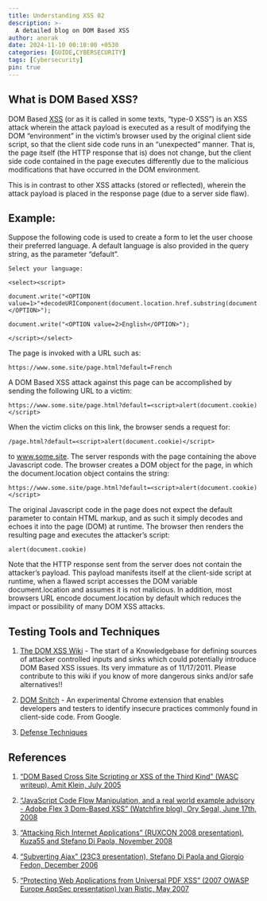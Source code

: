 ```yaml
---
title: Understanding XSS 02
description: >-
  A detailed blog on DOM Based XSS
author: anorak
date: 2024-11-10 00:10:00 +0530
categories: [GUIDE,CYBERSECURITY]
tags: [Cybersecurity]
pin: true
---
```



## What is DOM Based XSS?
DOM Based [XSS](https://github.com/Anorak001/Anorak001.github.io/blob/main/_posts/202411/2024-11-09-xss1.md) (or as it is called in some texts, “type-0 XSS”) is an XSS attack wherein the attack payload is executed as a result of modifying the DOM “environment” in the victim’s browser used by the original client side script, so that the client side code runs in an “unexpected” manner. That is, the page itself (the HTTP response that is) does not change, but the client side code contained in the page executes differently due to the malicious modifications that have occurred in the DOM environment.


This is in contrast to other XSS attacks (stored or reflected), wherein the attack payload is placed in the response page (due to a server side flaw).


## Example:


Suppose the following code is used to create a form to let the user choose their preferred language. A default language is also provided in the query string, as the parameter “default”.

```
Select your language:

<select><script>

document.write("<OPTION value=1>"+decodeURIComponent(document.location.href.substring(document.location.href.indexOf("default=")+8))+"</OPTION>");

document.write("<OPTION value=2>English</OPTION>");

</script></select>
```

The page is invoked with a URL such as:

```https://www.some.site/page.html?default=French```

A DOM Based XSS attack against this page can be accomplished by sending the following URL to a victim:

```https://www.some.site/page.html?default=<script>alert(document.cookie)</script>```

When the victim clicks on this link, the browser sends a request for:

```/page.html?default=<script>alert(document.cookie)</script>```

to www.some.site. The server responds with the page containing the above Javascript code. The browser creates a DOM object for the page, in which the document.location object contains the string:

```https://www.some.site/page.html?default=<script>alert(document.cookie)</script>```

The original Javascript code in the page does not expect the default parameter to contain HTML markup, and as such it simply decodes and echoes it into the page (DOM) at runtime. The browser then renders the resulting page and executes the attacker’s script:
```
alert(document.cookie)
```
Note that the HTTP response sent from the server does not contain the attacker’s payload. This payload manifests itself at the client-side script at runtime, when a flawed script accesses the DOM variable document.location and assumes it is not malicious. In addition, most browsers URL encode document.location by default which reduces the impact or possibility of many DOM XSS attacks.



## Testing Tools and Techniques

1. [The DOM XSS Wiki]( https://code.google.com/p/domxsswiki/) - The start of a Knowledgebase for defining sources of attacker controlled inputs and sinks which could potentially introduce DOM Based XSS issues. Its very immature as of 11/17/2011. Please contribute to this wiki if you know of more dangerous sinks and/or safe alternatives!!


2. [DOM Snitch](https://code.google.com/p/domsnitch/) - An experimental Chrome extension that enables developers and testers to identify insecure practices commonly found in client-side code. From Google.


3. [Defense Techniques](https://cheatsheetseries.owasp.org/cheatsheets/DOM_based_XSS_Prevention_Cheat_Sheet.html)

## References

1. [ “DOM Based Cross Site Scripting or XSS of the Third Kind” (WASC writeup), Amit Klein, July 2005](https://www.webappsec.org/projects/articles/071105.shtml)

2. [ “JavaScript Code Flow Manipulation, and a real world example advisory - Adobe Flex 3 Dom-Based XSS” (Watchfire blog), Ory Segal, June 17th, 2008](https://blo2g.watchfire.com/wfblog/2008/06/javascript-code.html)

3. [ “Attacking Rich Internet Applications” (RUXCON 2008 presentation), Kuza55 and Stefano Di Paola, November 2008](https://www.ruxcon.org.au/files/2008/Attacking_Rich_Internet_Applications.pdf)

4. [ “Subverting Ajax” (23C3 presentation), Stefano Di Paola and Giorgio Fedon, December 2006](https://events.ccc.de/congress/2006/Fahrplan/attachments/1158-Subverting_Ajax.pdf)

5. [ “Protecting Web Applications from Universal PDF XSS” (2007 OWASP Europe AppSec presentation) Ivan Ristic, May 2007](https://wiki.owasp.org/images/c/c2/OWASPAppSec2007Milan_ProtectingWebAppsfromUniversalPDFXSS.ppt)

